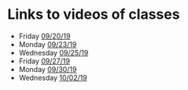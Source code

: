 # Links to videos of classes

* Friday [09/20/19](https://vimeo.com/361621945)
* Monday [09/23/19](https://vimeo.com/362094945)
* Wednesday [09/25/19](https://vimeo.com/362580225)
* Friday [09/27/19](https://vimeo.com/362925393)
* Monday [09/30/19](https://vimeo.com/363705739)
* Wednesday [10/02/19](https://vimeo.com/364656020)
